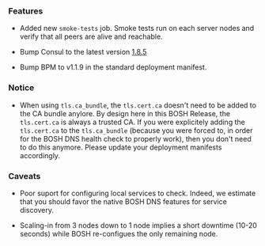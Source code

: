 ### Features

- Added new `smoke-tests` job. Smoke tests run on each server nodes and verify that all peers are alive and reachable.

- Bump Consul to the latest version [1.8.5](https://github.com/hashicorp/consul/blob/master/CHANGELOG.md#185-october-23-2020)

- Bump BPM to v1.1.9 in the standard deployment manifest.


### Notice

- When using `tls.ca_bundle`, the `tls.cert.ca` doesn't need to be added to the CA bundle anylore. By design here in this BOSH Release, the `tls.cert.ca` is always a trusted CA. If you were explicitely adding the `tls.cert.ca` to the `tls.ca_bundle` (because you were forced to, in order for the BOSH DNS health check to properly work), then you don't need to do this anymore. Please update your deployment manifests accordingly.


### Caveats

- Poor suport for configuring local services to check. Indeed, we estimate that you should favor the native BOSH DNS features for service discovery.

- Scaling-in from 3 nodes down to 1 node implies a short downtime (10-20 seconds) while BOSH re-configues the only remaining node.
